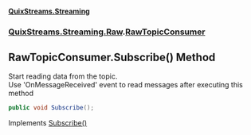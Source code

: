 #### [QuixStreams.Streaming](index.md 'index')
### [QuixStreams.Streaming.Raw](QuixStreams.Streaming.Raw.md 'QuixStreams.Streaming.Raw').[RawTopicConsumer](RawTopicConsumer.md 'QuixStreams.Streaming.Raw.RawTopicConsumer')

## RawTopicConsumer.Subscribe() Method

Start reading data from the topic.  
Use 'OnMessageReceived' event to read messages after executing this method

```csharp
public void Subscribe();
```

Implements [Subscribe()](IRawTopicConsumer.Subscribe().md 'QuixStreams.Streaming.Raw.IRawTopicConsumer.Subscribe()')